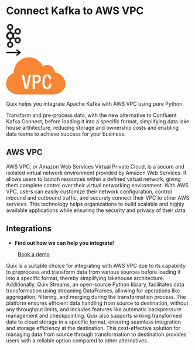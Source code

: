 # Connect Kafka to AWS VPC

<div class="connect-images cards blog-grid-card" markdown>
<div>
<img src="../images/kafka_logo.png" width="40px" />
</div>
<div>
<img src="../images/arrow.svg" width="40px" />
</div>
<div>
<img src="./images/aws-vpc_1.jpg" />
</div>
</div>

Quix helps you integrate Apache Kafka with AWS VPC using pure Python.

Transform and pre-process data, with the new alternative to Confluent Kafka Connect, before loading it into a specific format, simplifying data lake house arthitecture, reducing storage and ownership costs and enabling data teams to achieve success for your business.

## AWS VPC

AWS VPC, or Amazon Web Services Virtual Private Cloud, is a secure and isolated virtual network environment provided by Amazon Web Services. It allows users to launch resources within a defined virtual network, giving them complete control over their virtual networking environment. With AWS VPC, users can easily customize their network configuration, control inbound and outbound traffic, and securely connect their VPC to other AWS services. This technology helps organizations to build scalable and highly available applications while ensuring the security and privacy of their data.

## Integrations

<div class="grid cards" markdown>

- __Find out how we can help you integrate!__

    <a class="md-button md-button--primary" href="https://share.hsforms.com/1iW0TmZzKQMChk0lxd_tGiw4yjw2?__hstc=175542013.2303933fbd746c0ac86d9ccbe9bc9100.1728383268831.1729603416735.1729620918855.31&__hssc=175542013.1.1729620918855&__hsfp=2132701734" target="_blank" style="margin:.5rem;">Book a demo</a>

</div>


Quix is a suitable choice for integrating with AWS VPC due to its capability to preprocess and transform data from various sources before loading it into a specific format, thereby simplifying lakehouse architecture. Additionally, Quix Streams, an open-source Python library, facilitates data transformation using streaming DataFrames, allowing for operations like aggregation, filtering, and merging during the transformation process. The platform ensures efficient data handling from source to destination, without any throughput limits, and includes features like automatic backpressure management and checkpointing. Quix also supports sinking transformed data to cloud storage in a specific format, ensuring seamless integration and storage efficiency at the destination. This cost-effective solution for managing data from source through transformation to destination provides users with a reliable option compared to other alternatives.

